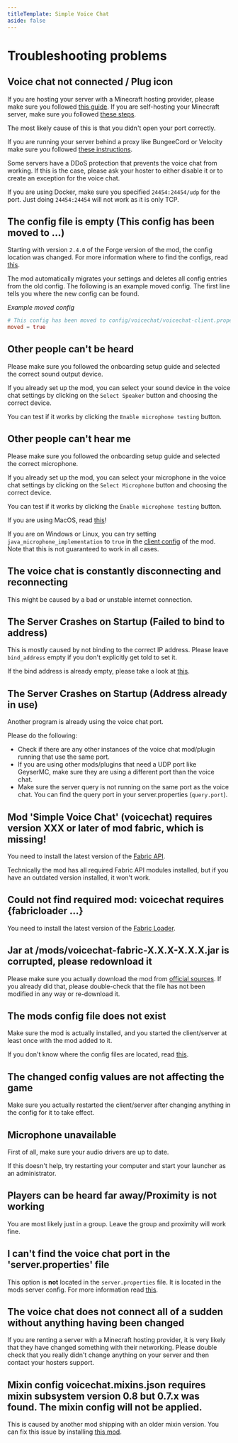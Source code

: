 ```yaml
---
titleTemplate: Simple Voice Chat
aside: false
---
```


# Troubleshooting problems

## Voice chat not connected / Plug icon

If you are hosting your server with a Minecraft hosting provider, please make sure you followed [this guide](server_setup_mc_hosting).
If you are self-hosting your Minecraft server, make sure you followed [these steps](server_setup_self_hosted).

The most likely cause of this is that you didn't open your port correctly.

If you are running your server behind a proxy like BungeeCord or Velocity make sure you followed [these instructions](proxy_setup).


Some servers have a DDoS protection that prevents the voice chat from working.
If this is the case, please ask your hoster to either disable it or to create an exception for the voice chat.

If you are using Docker, make sure you specified `24454:24454/udp` for the port.
Just doing `24454:24454` will not work as it is only TCP.


## The config file is empty (This config has been moved to ...)

Starting with version `2.4.0` of the Forge version of the mod, the config location was changed.
For more information where to find the configs, read [this](configuration).

The mod automatically migrates your settings and deletes all config entries from the old config.
The following is an example moved config.
The first line tells you where the new config can be found.

*Example moved config*
``` toml
# This config has been moved to config/voicechat/voicechat-client.properties
moved = true
```


## Other people can't be heard

Please make sure you followed the onboarding setup guide and selected the correct sound output device.

If you already set up the mod, you can select your sound device in the voice chat settings by clicking on the `Select Speaker` button and choosing the correct device.

You can test if it works by clicking the `Enable microphone testing` button.


## Other people can't hear me

Please make sure you followed the onboarding setup guide and selected the correct microphone.

If you already set up the mod, you can select your microphone in the voice chat settings by clicking on the `Select Microphone` button and choosing the correct device.


You can test if it works by clicking the `Enable microphone testing` button.


If you are using MacOS, read [this](macos)!


If you are on Windows or Linux, you can try setting `java_microphone_implementation` to `true` in the [client config](client_config) of the mod.
Note that this is not guaranteed to work in all cases.


## The voice chat is constantly disconnecting and reconnecting

This might be caused by a bad or unstable internet connection.


## The Server Crashes on Startup (Failed to bind to address)

This is mostly caused by not binding to the correct IP address.
Please leave `bind_address` empty if you don't explicitly get told to set it.


If the bind address is already empty, please take a look at [this](#the-server-crashes-on-startup-address-already-in-use).


## The Server Crashes on Startup (Address already in use)

Another program is already using the voice chat port.

Please do the following:

- Check if there are any other instances of the voice chat mod/plugin running that use the same port.
- If you are using other mods/plugins that need a UDP port like GeyserMC, make sure they are using a different port than the voice chat.
- Make sure the server query is not running on the same port as the voice chat. You can find the query port in your server.properties (`query.port`).


## Mod 'Simple Voice Chat' (voicechat) requires version XXX or later of mod fabric, which is missing!

You need to install the latest version of the [Fabric API](https://modrinth.com/mod/fabric-api/versions).

Technically the mod has all required Fabric API modules installed, but if you have an outdated version installed, it won't work.


## Could not find required mod: voicechat requires \{fabricloader ...\}

You need to install the latest version of the [Fabric Loader](https://fabricmc.net/use/).


## Jar at /mods/voicechat-fabric-X.X.X-X.X.X.jar is corrupted, please redownload it

Please make sure you actually download the mod from [official sources](../downloads).
If you already did that, please double-check that the file has not been modified in any way or re-download it.


## The mods config file does not exist

Make sure the mod is actually installed, and you started the client/server at least once with the mod added to it.

If you don't know where the config files are located, read [this](configuration).


## The changed config values are not affecting the game

Make sure you actually restarted the client/server after changing anything in the config for it to take effect.


## Microphone unavailable

First of all, make sure your audio drivers are up to date.

If this doesn't help, try restarting your computer and start your launcher as an administrator.


## Players can be heard far away/Proximity is not working

You are most likely just in a group. Leave the group and proximity will work fine.


## I can't find the voice chat port in the 'server.properties' file

This option is **not** located in the `server.properties` file. It is located in the mods server config. For more information read [this](server_config).


## The voice chat does not connect all of a sudden without anything having been changed

If you are renting a server with a Minecraft hosting provider, it is very likely that they have changed something with their networking.
Please double check that you really didn't change anything on your server and then contact your hosters support.


## Mixin config voicechat.mixins.json requires mixin subsystem version 0.8 but 0.7.x was found. The mixin config will not be applied.

This is caused by another mod shipping with an older mixin version.
You can fix this issue by installing [this mod](https://modrinth.com/mod/mixincompat).


<ClientOnly>
    <WikiTracker name="troubleshooting"/>
</ClientOnly>
